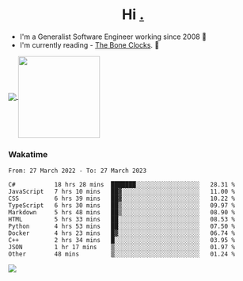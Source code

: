 <h1 align="center">Hi <a href="https://www.hackerrank.com/erasmosaraujo">.</a></h1>
 
- I'm a Generalist Software Engineer working  since 2008 🚀
- I'm currently reading - <a href="https://www.amazon.ca/Bone-Clocks-David-Mitchell/dp/0340921625">The Bone Clocks</a>. 📘
  
<p align="left">
  <a href="https://github.com/erasmosoares/github-readme-stats">
    <img
      align="center"
      src="https://github-readme-stats.vercel.app/api/top-langs/?username=erasmosoares&theme=radical&layout=compact"
    />
  </a>
  <a href="https://github.com/erasmosoares/github-readme-stats">
    <img
      align="center"
      height="165"
      src="https://github-readme-stats.vercel.app/api?username=erasmosoares&theme=radical&count_private=true&show_icons=true&custom_title=Github%20Status&hide=issues"
    />
  </a>
</p>

<!--
 ### Repo 
 
<p align="left">
 <a href="https://github.com/erasmosoares/github-readme-stats">
    <img
      align="center"
      height="165"
      src="https://github-readme-stats.vercel.app/api/pin?username=erasmosoares&repo=sample-node&title_color=fff&icon_color=f9f9f9&text_color=9f9f9f&bg_color=151515"
    />
  </a>
  <a href="https://github.com/erasmosoares/github-readme-stats">
    <img
      align="center"
      height="165"
      src="https://github-readme-stats.vercel.app/api/pin?username=erasmosoares&repo=sample-node&title_color=fff&icon_color=f9f9f9&text_color=9f9f9f&bg_color=151515"
    />
  </a>
</p>
-->

 ### Wakatime 

<!--START_SECTION:waka-->

```text
From: 27 March 2022 - To: 27 March 2023

C#           18 hrs 28 mins  ███████░░░░░░░░░░░░░░░░░░   28.31 %
JavaScript   7 hrs 10 mins   ██▓░░░░░░░░░░░░░░░░░░░░░░   11.00 %
CSS          6 hrs 39 mins   ██▓░░░░░░░░░░░░░░░░░░░░░░   10.22 %
TypeScript   6 hrs 30 mins   ██▒░░░░░░░░░░░░░░░░░░░░░░   09.97 %
Markdown     5 hrs 48 mins   ██▒░░░░░░░░░░░░░░░░░░░░░░   08.90 %
HTML         5 hrs 33 mins   ██░░░░░░░░░░░░░░░░░░░░░░░   08.53 %
Python       4 hrs 53 mins   ██░░░░░░░░░░░░░░░░░░░░░░░   07.50 %
Docker       4 hrs 23 mins   █▓░░░░░░░░░░░░░░░░░░░░░░░   06.74 %
C++          2 hrs 34 mins   █░░░░░░░░░░░░░░░░░░░░░░░░   03.95 %
JSON         1 hr 17 mins    ▒░░░░░░░░░░░░░░░░░░░░░░░░   01.97 %
Other        48 mins         ▒░░░░░░░░░░░░░░░░░░░░░░░░   01.24 %
```

<!--END_SECTION:waka-->

![](https://komarev.com/ghpvc/?username=erasmosoares&color=brightgreen)
